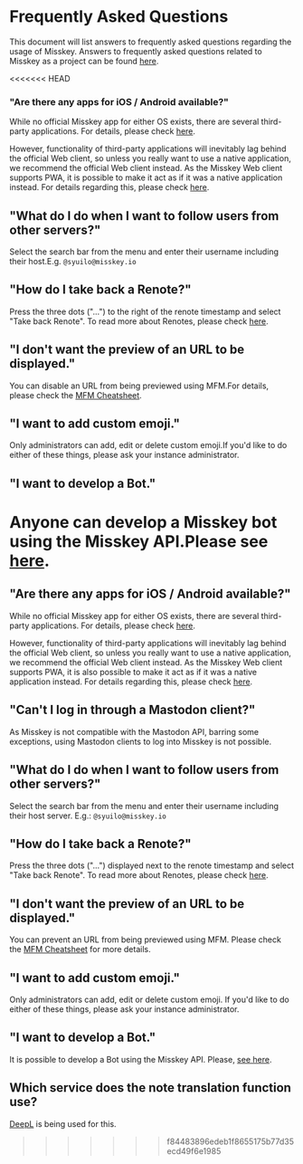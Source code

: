 # Frequently Asked Questions
This document will list answers to frequently asked questions regarding the usage of Misskey. Answers to frequently asked questions related to Misskey as a project can be found [here](./misskey).

<<<<<<< HEAD
### "Are there any apps for iOS / Android available?"
While no official Misskey app for either OS exists, there are several third-party applications. For details, please check [here](./apps).

However, functionality of third-party applications will inevitably lag behind the official Web client, so unless you really want to use a native application, we recommend the official Web client instead. As the Misskey Web client supports PWA, it is possible to make it act as if it was a native application instead. For details regarding this, please check [here](todo).

## "What do I do when I want to follow users from other servers?"
Select the search bar from the menu and enter their username including their host.E.g. `@syuilo@misskey.io`

## "How do I take back a Renote?"
Press the three dots ("...") to the right of the renote timestamp and select "Take back Renote". To read more about Renotes, please check [here](../features/note).

## "I don't want the preview of an URL to be displayed."
You can disable an URL from being previewed using MFM.For details, please check the [MFM Cheatsheet](/mfm-cheat-sheet).

## "I want to add custom emoji."
Only administrators can add, edit or delete custom emoji.If you'd like to do either of these things, please ask your instance administrator.

## "I want to develop a Bot."
Anyone can develop a Misskey bot using the Misskey API.Please see [here](../advanced/develop-bot).
=======
## "Are there any apps for iOS / Android available?"
While no official Misskey app for either OS exists, there are several third-party applications. For details, please check [here](./apps).

However, functionality of third-party applications will inevitably lag behind the official Web client, so unless you really want to use a native application, we recommend the official Web client instead. As the Misskey Web client supports PWA, it is also possible to make it act as if it was a native application instead. For details regarding this, please check [here](todo).

## "Can't I log in through a Mastodon client?"
As Misskey is not compatible with the Mastodon API, barring some exceptions, using Mastodon clients to log into Misskey is not possible.

## "What do I do when I want to follow users from other servers?"
Select the search bar from the menu and enter their username including their host server. E.g.: `@syuilo@misskey.io`

## "How do I take back a Renote?"
Press the three dots ("...") displayed next to the renote timestamp and select "Take back Renote". To read more about Renotes, please check [here](../features/note).

## "I don't want the preview of an URL to be displayed."
You can prevent an URL from being previewed using MFM. Please check the [MFM Cheatsheet](/mfm-cheat-sheet) for more details.

## "I want to add custom emoji."
Only administrators can add, edit or delete custom emoji. If you'd like to do either of these things, please ask your instance administrator.

## "I want to develop a Bot."
It is possible to develop a Bot using the Misskey API. Please, [see here](../advanced/develop-bot).

## Which service does the note translation function use?
[DeepL](https://www.deepl.com/) is being used for this.
>>>>>>> f84483896edeb1f8655175b77d35ecd49f6e1985
